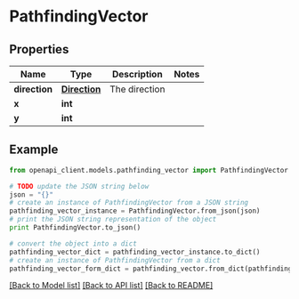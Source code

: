 # PathfindingVector


## Properties

Name | Type | Description | Notes
------------ | ------------- | ------------- | -------------
**direction** | [**Direction**](Direction.md) | The direction | 
**x** | **int** |  | 
**y** | **int** |  | 

## Example

```python
from openapi_client.models.pathfinding_vector import PathfindingVector

# TODO update the JSON string below
json = "{}"
# create an instance of PathfindingVector from a JSON string
pathfinding_vector_instance = PathfindingVector.from_json(json)
# print the JSON string representation of the object
print PathfindingVector.to_json()

# convert the object into a dict
pathfinding_vector_dict = pathfinding_vector_instance.to_dict()
# create an instance of PathfindingVector from a dict
pathfinding_vector_form_dict = pathfinding_vector.from_dict(pathfinding_vector_dict)
```
[[Back to Model list]](../README.md#documentation-for-models) [[Back to API list]](../README.md#documentation-for-api-endpoints) [[Back to README]](../README.md)


